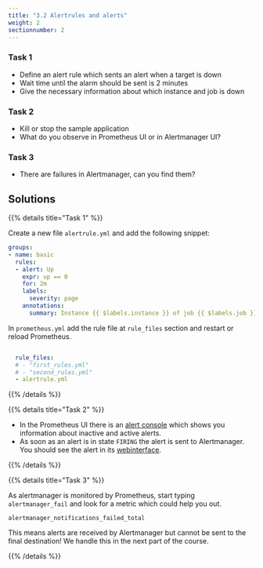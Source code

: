 ```yaml
---
title: "3.2 Alertrules and alerts"
weight: 2
sectionnumber: 2
---
```


### Task 1

* Define an alert rule which sents an alert when a target is down
* Wait time until the alarm should be sent is 2 minutes
* Give the necessary information about which instance and job is down

### Task 2

* Kill or stop the sample application
* What do you observe in Prometheus UI or in Alertmanager UI?

### Task 3

* There are failures in Alertmanager, can you find them?

## Solutions

{{% details title="Task 1" %}}

Create a new file `alertrule.yml` and add the following snippet:

```yaml
groups:
- name: basic
  rules:
  - alert: Up
    expr: up == 0
    for: 2m
    labels:
      severity: page
    annotations:
      summary: Instance {{ $labels.instance }} of job {{ $labels.job }} is down
```

In `prometheus.yml` add the rule file at `rule_files` section and restart or reload Prometheus.

```yaml

  rule_files:
  # - "first_rules.yml"
  # - "second_rules.yml"
  - alertrule.yml
```
{{% /details %}}

{{% details title="Task 2" %}}

* In the Prometheus UI there is an [alert console](http://localhost:9090/alerts) which shows you information about inactive and active alerts.
* As soon as an alert is in state `FIRING` the alert is sent to Alertmanager. You should see the alert in its [webinterface](http://localhost:9093/).

{{% /details %}}

{{% details title="Task 3" %}}

As alertmanager is monitored by Prometheus, start typing `alertmanager_fail` and
look for a metric which could help you out.

```
alertmanager_notifications_failed_total
```

This means alerts are received by Alertmanager but cannot be sent to the final destination! We handle this in the next part of the course.

{{% /details %}}
